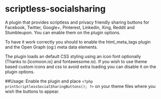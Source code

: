 scriptless-socialsharing
========================

A plugin that provides scriptless and privacy friendly sharing buttons for Facebook, Twitter, Google+, Pinterest, Linkedin, Xing, Reddit and Stumbleupon. You can enable them on the plugin options.

To have it work correctly you should to enable the html_meta_tags plugin and the Open Graph (og:) meta data elements.

The plugin loads an default CSS styling using an icon font optionally (Thanks to [icomoon.io] and fontawesome.io). If you wish to use theme based custom icons and css to avoid extra loading you can disable it on the plugin options.

##Usage:
Enable the plugin and place `<?php printScriptlessSocialSharingButtons(); ?>` on your theme files where you wish the buttons to appear.
